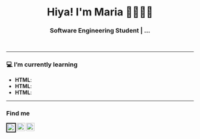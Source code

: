 
<h1 align="center"> Hiya! I'm Maria 👋👩🏽‍💻 </h1>
<h3 align="center"> Software Engineering Student | ... </h3> <br>

---------------------------------------------------------------------------------------------------------------------------------------------------------------------------------

### 💻 I’m currently learning
-  **HTML**: 
-  **HTML**: 
-  **HTML**: 


---------------------------------------------------------------------------------------------------------------------------------------------------------------------------------
### Find me
<a href="https://twitter.com">
  <img align="left" alt="Maria's Twitter" width="22px" border="2px solid white" src="https://cdn.jsdelivr.net/npm/simple-icons@v3/icons/twitter.svg" />
</a>
<a href="https://www.instagram.com/mitsuki.3107/">
  <img align="left" alt="Marias's Instagram" width="22px" src="https://cdn.jsdelivr.net/npm/simple-icons@v3/icons/instagram.svg" />
</a>
<a href="https://www.facebook.com/Maria-Alexandra-Ahuanari-Murayari/">
  <img align="left" alt="Marias's Instagram" width="22px" src="https://cdn.jsdelivr.net/npm/simple-icons@v3/icons/facebook.svg" />
</a>

